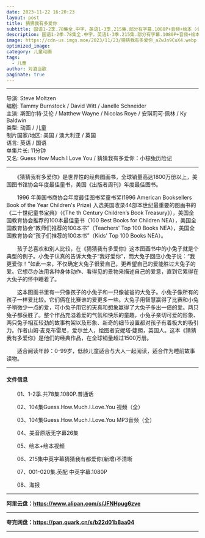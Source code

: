 ```yaml
---
date: 2023-11-22 16:20:23
layout: post
title: 猜猜我有多爱你
subtitle: 国语1-2季.78集全.中字，英语1-3季.215集.部分有字幕.1080P+音频+绘本（小朋友动画推荐）
description: 国语1-2季.78集全.中字，英语1-3季.215集.部分有字幕.1080P+音频+绘本（小朋友动画推荐）。《猜猜我有多爱你》是世界性的经典图画书，全球销量高达1800万册以上，美国图书馆协会年度最佳童书，美国《出版者周刊》年度最佳图书...
image: https://cdn-us.imgs.moe/2023/11/23/猜猜我有多爱你_aZwJn9CuX4.webp
optimized_image: 
category: 儿童动画
tags:
  - 儿童
author: 对酒当歌
paginate: true
---
```


---

导演: Steve Moltzen  
编剧: Tammy Burnstock / David Witt / Janelle Schneider  
主演: 斯图尔特·艾伦 / Matthew Wayne / Nicolas Roye / 安琪莉可·佩林 / Ky Baldwin  
类型: 动画 / 儿童  
制片国家/地区: 美国 / 澳大利亚 / 英国  
语言: 英语 / 国语  
单集片长: 11分钟  
又名: Guess How Much I Love You / 猜猜我有多爱你：小棕兔历险记  

---

　　《猜猜我有多爱你》是世界性的经典图画书，全球销量高达1800万册以上，美国图书馆协会年度最佳童书，美国《出版者周刊》年度最佳图书。

　　1996 年美国书商协会年度最佳图书奖童书奖(1996 American Booksellers Book of the Year Children's Prize) 入选美国收录44部本世纪最重要的图画书的《二十世纪童书宝典》（《The th Century Children’s Book Treasury》），美国全国教育协会推荐的100本最佳童书（100 Best Books for Children NEA），美国全国教育协会“教师们推荐的100本书”（Teachers' Top 100 Books NEA），美国全国教育协会“孩子们推荐的100本书”（Kids' Top 100 Books NEA）。

　　孩子总喜欢和别人比较，在《猜猜我有多爱你》这本图画书中的小兔子就是个典型的例子。小兔子认真的告诉大兔子“我好爱你”，而大兔子回应小兔子说：“我更爱你！”如此一来，不仅确定大兔子很爱自己，更希望自己的爱能胜过大兔子的爱。它想尽办法用各种身体动作、看得见的景物来描述自己的爱意，直到它累得在大兔子的怀中睡着了。

　　这本图画书里有一只像孩子的小兔子和一只像爸爸的大兔子。小兔子像所有的孩子一样爱比较。它们俩在比赛谁的爱更多一些。大兔子用智慧赢得了比赛和小兔子稍微少一点的爱，可小兔子用它的天真和想象赢得了大兔子多出一倍的爱。两只兔子都获胜了。整个作品充溢着爱的气氛和快乐的童趣，小兔子亲切可爱的形象、两只兔子相互较劲的故事构架以及形象、新奇的细节设置都对孩子有着极大的吸引力。作者山姆·麦克布雷尼，爱尔兰人，绘图者安妮塔·婕朗，英国人。这本《猜猜我有多爱你》是他们的经典作品，在全球销量超过1500万册。

　　适合阅读年龄：0-99岁，低龄儿童适合与大人一起阅读，适合作为睡前故事读物。

---

#### 文件信息

　　01、1-2季.共78集.1080P.普通话

　　02、104集Guess.How.Much.I.Love.You 视频（全）

　　03、104集Guess.How.Much.I.Love.You MP3音频（全）

　　04、美音原版无字幕26集

　　05、绘本+绘本视频

　　06、215集中英字幕猜猜我有都爱你(新增)不清晰

　　07、001-020集.英配 中英字幕.1080P

　　08、海报

---

**阿里云盘：<https://www.alipan.com/s/JFNHpug6zve>**

---

**夸克网盘：<https://pan.quark.cn/s/b22d01b8aa04>**

---
